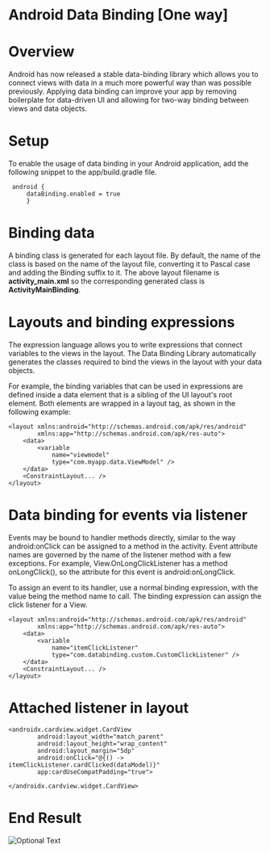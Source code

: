 # Android Data Binding [One way]

# Overview

Android has now released a stable data-binding library which allows you to connect views with data in a much more powerful way than was possible  previously. Applying data binding can improve your app by removing boilerplate for data-driven UI and allowing for two-way binding between views and data objects.


# Setup
To enable the usage of data binding in your Android application, add the following snippet to the app/build.gradle file.

```
 android {
     dataBinding.enabled = true
     }
```

# Binding data

A binding class is generated for each layout file. By default, the name of the class is based on the name of the layout file, converting it to Pascal case and adding the Binding suffix to it. The above layout filename is **activity_main.xml** so the corresponding generated class is **ActivityMainBinding**.

# Layouts and binding expressions

The expression language allows you to write expressions that connect variables to the views in the layout. The Data Binding Library automatically  generates the classes required to bind the views in the layout with your data objects.

For example, the binding variables that can be used in expressions are defined inside a data element that is a sibling of the UI layout's root element. Both elements are wrapped in a layout tag, as shown in the following example:

```
<layout xmlns:android="http://schemas.android.com/apk/res/android"
        xmlns:app="http://schemas.android.com/apk/res-auto">
    <data>
        <variable
            name="viewmodel"
            type="com.myapp.data.ViewModel" />
    </data>
    <ConstraintLayout... /> 
</layout>
```

# Data binding for events via listener

Events may be bound to handler methods directly, similar to the way android:onClick can be assigned to a method in the activity. Event attribute names are governed by the name of the listener method with a few exceptions. For example, View.OnLongClickListener has a method onLongClick(), so the attribute for this event is android:onLongClick.

To assign an event to its handler, use a normal binding expression, with the value being the method name to call. The binding expression can assign the click listener for a View.


```
<layout xmlns:android="http://schemas.android.com/apk/res/android"
        xmlns:app="http://schemas.android.com/apk/res-auto">
    <data>
        <variable
            name="itemClickListener"
            type="com.databinding.custom.CustomClickListener" />
    </data>
    <ConstraintLayout... /> 
</layout>
```
# Attached listener in layout

```
<androidx.cardview.widget.CardView
        android:layout_width="match_parent"
        android:layout_height="wrap_content"
        android:layout_margin="5dp"
        android:onClick="@{() -> itemClickListener.cardClicked(dataModel)}"
        app:cardUseCompatPadding="true">

</androidx.cardview.widget.CardView>
```

# End Result
![Optional Text](../master/data_binding.gif)
